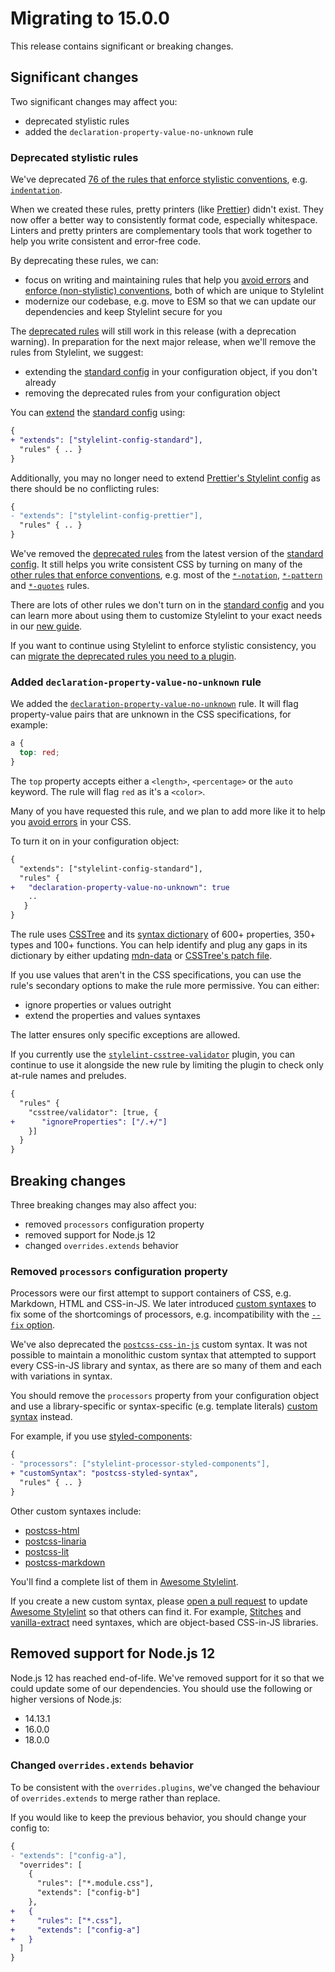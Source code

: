 # Migrating to 15.0.0

This release contains significant or breaking changes.

## Significant changes

Two significant changes may affect you:

- deprecated stylistic rules
- added the `declaration-property-value-no-unknown` rule

### Deprecated stylistic rules

We've deprecated [76 of the rules that enforce stylistic conventions](../user-guide/rules.md#deprecated), e.g. [`indentation`](../../lib/rules/indentation/README.md).

When we created these rules, pretty printers (like [Prettier](https://prettier.io/)) didn't exist. They now offer a better way to consistently format code, especially whitespace. Linters and pretty printers are complementary tools that work together to help you write consistent and error-free code.

By deprecating these rules, we can:

- focus on writing and maintaining rules that help you [avoid errors](../user-guide/rules.md#avoid-errors) and [enforce (non-stylistic) conventions](../user-guide/rules.md#enforce-conventions), both of which are unique to Stylelint
- modernize our codebase, e.g. move to ESM so that we can update our dependencies and keep Stylelint secure for you

The [deprecated rules](../user-guide/rules.md#deprecated) will still work in this release (with a deprecation warning). In preparation for the next major release, when we'll remove the rules from Stylelint, we suggest:

- extending the [standard config](https://www.npmjs.com/package/stylelint-config-standard) in your configuration object, if you don't already
- removing the deprecated rules from your configuration object

You can [extend](../user-guide/configure.md#extends) the [standard config](https://www.npmjs.com/package/stylelint-config-standard) using:

```diff json
{
+ "extends": ["stylelint-config-standard"],
  "rules" { .. }
}
```

Additionally, you may no longer need to extend [Prettier's Stylelint config](https://www.npmjs.com/package/stylelint-config-prettier) as there should be no conflicting rules:

```diff json
{
- "extends": ["stylelint-config-prettier"],
  "rules" { .. }
}
```

We've removed the [deprecated rules](../user-guide/rules.md#deprecated) from the latest version of the [standard config](https://www.npmjs.com/package/stylelint-config-standard). It still helps you write consistent CSS by turning on many of the [other rules that enforce conventions](../user-guide/rules.md#enforce-conventions), e.g. most of the [`*-notation`](../user-guide/rules.md#notation), [`*-pattern`](../user-guide/rules.md#pattern) and [`*-quotes`](../user-guide/rules.md#quotes) rules.

There are lots of other rules we don't turn on in the [standard config](https://www.npmjs.com/package/stylelint-config-standard) and you can learn more about using them to customize Stylelint to your exact needs in our [new guide](../user-guide/customize.md).

If you want to continue using Stylelint to enforce stylistic consistency, you can [migrate the deprecated rules you need to a plugin](../developer-guide/plugins.md).

### Added `declaration-property-value-no-unknown` rule

We added the [`declaration-property-value-no-unknown`](../../lib/rules/declaration-property-value-no-unknown/README.md) rule. It will flag property-value pairs that are unknown in the CSS specifications, for example:

```css
a {
  top: red;
}
```

The `top` property accepts either a `<length>`, `<percentage>` or the `auto` keyword. The rule will flag `red` as it's a `<color>`.

Many of you have requested this rule, and we plan to add more like it to help you [avoid errors](../user-guide/rules.md#avoid-errors) in your CSS.

To turn it on in your configuration object:

```diff json
{
  "extends": ["stylelint-config-standard"],
  "rules" {
+   "declaration-property-value-no-unknown": true
    ..
   }
}
```

The rule uses [CSSTree](https://github.com/csstree/csstree) and its [syntax dictionary](https://csstree.github.io/docs/syntax/) of 600+ properties, 350+ types and 100+ functions. You can help identify and plug any gaps in its dictionary by either updating [mdn-data](https://github.com/mdn/data/) or [CSSTree's patch file](https://github.com/csstree/csstree/blob/master/data/patch.json).

If you use values that aren't in the CSS specifications, you can use the rule's secondary options to make the rule more permissive. You can either:

- ignore properties or values outright
- extend the properties and values syntaxes

The latter ensures only specific exceptions are allowed.

If you currently use the [`stylelint-csstree-validator`](https://www.npmjs.com/package/stylelint-csstree-validator) plugin, you can continue to use it alongside the new rule by limiting the plugin to check only at-rule names and preludes.

```diff json
{
  "rules" {
    "csstree/validator": [true, {
+      "ignoreProperties": ["/.+/"]
    }]
  }
}
```

## Breaking changes

Three breaking changes may also affect you:

- removed `processors` configuration property
- removed support for Node.js 12
- changed `overrides.extends` behavior

### Removed `processors` configuration property

Processors were our first attempt to support containers of CSS, e.g. Markdown, HTML and CSS-in-JS. We later introduced [custom syntaxes](../developer-guide/syntaxes.md) to fix some of the shortcomings of processors, e.g. incompatibility with the [`--fix` option](../user-guide/options.md#fix).

We've also deprecated the [`postcss-css-in-js`](https://www.npmjs.com/package/@stylelint/postcss-css-in-js) custom syntax. It was not possible to maintain a monolithic custom syntax that attempted to support every CSS-in-JS library and syntax, as there are so many of them and each with variations in syntax.

You should remove the `processors` property from your configuration object and use a library-specific or syntax-specific (e.g. template literals) [custom syntax](../user-guide/options.md#customsyntax) instead.

For example, if you use [styled-components](https://styled-components.com):

```diff json
{
- "processors": ["stylelint-processor-styled-components"],
+ "customSyntax": "postcss-styled-syntax",
  "rules" { .. }
}
```

Other custom syntaxes include:

- [postcss-html](https://www.npmjs.com/package/postcss-html)
- [postcss-linaria](https://www.npmjs.com/package/@linaria/postcss-linaria)
- [postcss-lit](https://www.npmjs.com/package/postcss-lit)
- [postcss-markdown](https://www.npmjs.com/package/postcss-markdown)

You'll find a complete list of them in [Awesome Stylelint](https://github.com/stylelint/awesome-stylelint#readme).

If you create a new custom syntax, please [open a pull request](https://github.com/stylelint/awesome-stylelint/compare) to update [Awesome Stylelint](https://github.com/stylelint/awesome-stylelint#readme) so that others can find it. For example, [Stitches](https://stitches.dev/) and [vanilla-extract](https://vanilla-extract.style/) need syntaxes, which are object-based CSS-in-JS libraries.

## Removed support for Node.js 12

Node.js 12 has reached end-of-life. We've removed support for it so that we could update some of our dependencies. You should use the following or higher versions of Node.js:

- 14.13.1
- 16.0.0
- 18.0.0

### Changed `overrides.extends` behavior

To be consistent with the `overrides.plugins`, we've changed the behaviour of `overrides.extends` to merge rather than replace.

If you would like to keep the previous behavior, you should change your config to:

```diff json
{
- "extends": ["config-a"],
  "overrides": [
    {
      "rules": ["*.module.css"],
      "extends": ["config-b"]
    },
+   {
+     "rules": ["*.css"],
+     "extends": ["config-a"]
+   }
  ]
}
```
